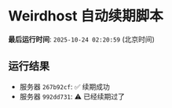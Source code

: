 # Weirdhost 自动续期脚本

**最后运行时间**: `2025-10-24 02:20:59` (北京时间)

## 运行结果

- 服务器 `267b92cf`: ✅ 续期成功
- 服务器 `992dd731`: ⚠️ 已经续期过了
